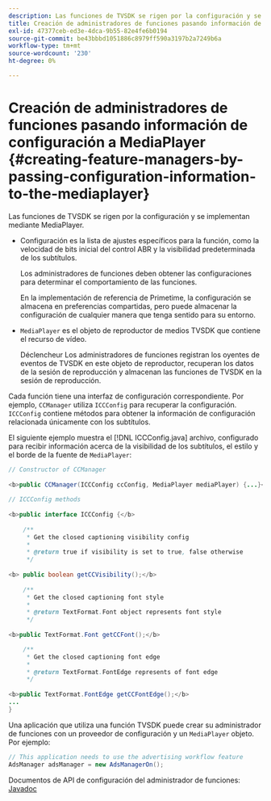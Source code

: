 ```yaml
---
description: Las funciones de TVSDK se rigen por la configuración y se implementan mediante MediaPlayer.
title: Creación de administradores de funciones pasando información de configuración a MediaPlayer
exl-id: 47377ceb-ed3e-4dca-9b55-82e4fe6b0194
source-git-commit: be43bbbd1051886c8979ff590a3197b2a7249b6a
workflow-type: tm+mt
source-wordcount: '230'
ht-degree: 0%

---
```


# Creación de administradores de funciones pasando información de configuración a MediaPlayer {#creating-feature-managers-by-passing-configuration-information-to-the-mediaplayer}

Las funciones de TVSDK se rigen por la configuración y se implementan mediante MediaPlayer.

* Configuración es la lista de ajustes específicos para la función, como la velocidad de bits inicial del control ABR y la visibilidad predeterminada de los subtítulos.

   Los administradores de funciones deben obtener las configuraciones para determinar el comportamiento de las funciones.

   En la implementación de referencia de Primetime, la configuración se almacena en preferencias compartidas, pero puede almacenar la configuración de cualquier manera que tenga sentido para su entorno.

* `MediaPlayer` es el objeto de reproductor de medios TVSDK que contiene el recurso de vídeo.

   Déclencheur Los administradores de funciones registran los oyentes de eventos de TVSDK en este objeto de reproductor, recuperan los datos de la sesión de reproducción y almacenan las funciones de TVSDK en la sesión de reproducción.

Cada función tiene una interfaz de configuración correspondiente. Por ejemplo, `CCManager` utiliza `ICCConfig` para recuperar la configuración. `ICCConfig` contiene métodos para obtener la información de configuración relacionada únicamente con los subtítulos.

El siguiente ejemplo muestra el [!DNL ICCConfig.java] archivo, configurado para recibir información acerca de la visibilidad de los subtítulos, el estilo y el borde de la fuente de `MediaPlayer`:

```java
// Constructor of CCManager 
 
<b>public CCManager(ICCConfig ccConfig, MediaPlayer mediaPlayer) {...}</b> 
  
// ICCConfig methods 
 
<b>public interface ICCConfig {</b> 
  
    /** 
     * Get the closed captioning visibility config 
     * 
     * @return true if visibility is set to true, false otherwise 
     */ 
    
<b> public boolean getCCVisibility();</b> 
  
    /** 
     * Get the closed captioning font style 
     * 
     * @return TextFormat.Font object represents font style 
     */ 
     
<b>public TextFormat.Font getCCFont();</b>

    /** 
     * Get the closed captioning font edge 
     * 
     * @return TextFormat.FontEdge represents of font edge 
     */ 
     
<b>public TextFormat.FontEdge getCCFontEdge();</b> 
... 
}
```

Una aplicación que utiliza una función TVSDK puede crear su administrador de funciones con un proveedor de configuración y un `MediaPlayer` objeto. Por ejemplo:

```java
// This application needs to use the advertising workflow feature 
AdsManager adsManager = new AdsManagerOn();
```

Documentos de API de configuración del administrador de funciones: [Javadoc](https://help.adobe.com/en_US/primetime/api/reference_implementation/android/javadoc/com/adobe/primetime/reference/config/package-summary.html)
